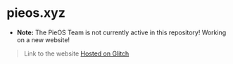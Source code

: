 # pieos.xyz
* __Note:__ The PieOS Team is not currently active in this repository! Working on a new website!
>Link to the website
>[Hosted on Glitch](https://pieos.glitch.me)
